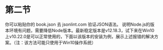 # 第二节

你可以粘贴你的 book.json 去 jsonlint.com 验证JSON语法。
说明Node.js的版本环境有问题，需要降低Node版本。最新稳定版本是v12.18.3，试下来在Win10上v10.22.0是可以正常使用的，下面以该版本的安装为例，展示上述报错的解决方案。（注：该方法可能只使用于Win10操作系统）
